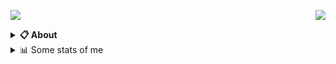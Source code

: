 <a href="https://discord.com/users/907051682234531902"><img align="right" src="https://lanyard-profile-readme.vercel.app/api/907051682234531902?bg=00000000" /></a>

<a href="discord.lsrp.vn"><img src="https://media.discordapp.net/attachments/990930450920923147/992739650827460618/Untitled-5.png.6a7b20e7934c9fb7a6a419f379bfd969.png" /></a>
<details>
  <summary><b>📋 About</b></summary>

  Lead Admin from LSRPvn

  [🌐 Discord](https://discord.lsrp.vn 'DICORD SERVER') \
  [📧 Email](mailto:yung.kiddyz@gmail.com 'MY EMAIL')
</details>

<details>
  <summary>📊 Some stats of me</summary>
  
![My github stats!](https://github-readme-stats.vercel.app/api?username=maymatxacamtay&show_icons=true&custom_title=My%20Github%20Stats:&line_height=33&include_all_commits=true&bg_color=00000000&title_color=00CCAA&text_color=dddddd&hide_border=true&hide_title=true#gh-dark-mode-only) \
![My top langauges](https://github-readme-stats.vercel.app/api/top-langs?username=maymatxacamtay&show_icons=true&layout=compact&card_width=645&bg_color=00000000&title_color=00CCAA&text_color=dddddd&hide_border=true&hide_title=true#gh-dark-mode-only)
</details>

</details>
